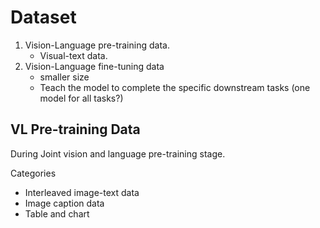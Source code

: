# Dataset
1. Vision-Language pre-training data. 
	- Visual-text data. 
2. Vision-Language fine-tuning data
	- smaller size
	- Teach the model to complete the specific downstream tasks (one model for all tasks?)

## VL Pre-training Data

During Joint vision and language pre-training stage.

Categories
- Interleaved image-text data
- Image caption data
- Table and chart